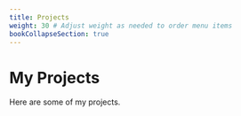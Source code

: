 ```yaml
---
title: Projects
weight: 30 # Adjust weight as needed to order menu items
bookCollapseSection: true
---
```


# My Projects

Here are some of my projects. 